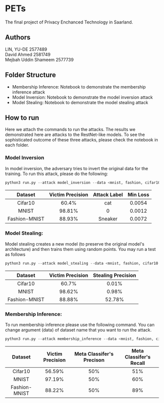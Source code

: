 # PETs

The final project of Privacy Enchanced Technology in Saarland.

## Authors

LIN, YU-DE 2577489 \
David Ahmed 2581749 \
Mejbah Uddin Shameem 2577739

## Folder Structure

* Membership Inference: Notebook to demonstrate the membership inference attack
* Model Inversion: Notebook to demonstrate the model inversion attack
* Model Stealing: Notebook to demonstrate the model stealing attack

## How to run

Here we attach the commands to run the attacks. The results we demonstrated here are attacks to the RestNet-like models. To see the sophisticated outcome of these three attacks, please check the notebook in each folder.

### Model Inversion
In model inversion, the adversary tries to invert the original data for the training. To run this attack, please do the following:
```python
python3 run.py --attack model_inversion --data <mnist, fashion, cifar10 > --mode production
``` 
|Dataset|Victim Precision|Attack Label|Min Loss|
|:-:|:-:|:-:|:-:|
|Cifar10|60.4%|cat|0.0054|
|MNIST|98.81%|0|0.0012|
|Fashion-MNIST|88.93%|Sneaker|0.0072|

### Model Stealing:
Model stealing creates a new model (to preserve the original model's architecture) and then trains them using random points. You may run a test as follows
```python
python3 run.py --attack model_stealing --data <mnist, fashion, cifar10 > --mode production
```
|Dataset|Victim Precision|Stealing Precision|
|:-:|:-:|:-:|
|Cifar10|60.7%|0.01%|
|MNIST|98.62%|0.98%|
|Fashion-MNIST|88.88%|52.78%|


### Membership Inference:
To run membership inference please use the following command. You can change argument (data) of dataset name that you want to run the attack.
```python
python3 run.py --attack membership_inference --data <mnist, fashion, cifar10 > --mode production
```
|Dataset|Victim Precision|Meta Classifer's Precison|Meta Classifer's Recall|
|:-:|:-:|:-:|:-:|
|Cifar10|56.59%|50%|51%|
|MNIST|97.19%|50%|60%|
|Fashion-MNIST|88.22%|50%|89%|


